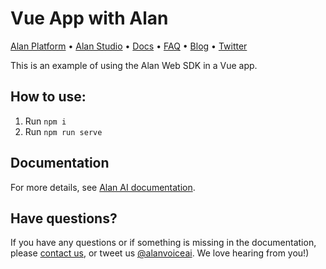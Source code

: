 # Vue App with Alan

[Alan Platform](https://alan.app/) • [Alan Studio](https://studio.alan.app/register) • [Docs](https://alan.app/docs) • [FAQ](https://alan.app/docs/usage/additional/faq) •
[Blog](https://alan.app/blog/) • [Twitter](https://twitter.com/alanvoiceai)

This is an example of using the Alan Web SDK in a Vue app.

## How to use:

1. Run `npm i`
2. Run `npm run serve`

## Documentation
  
For more details, see [Alan AI documentation](https://alan.app/docs/client-api/web/vue).

## Have questions?

If you have any questions or if something is missing in the documentation, please [contact us](mailto:support@alan.app), or tweet us [@alanvoiceai](https://twitter.com/alanvoiceai). We love hearing from you!)


